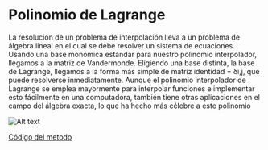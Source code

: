 # Polinomio de Lagrange

La resolución de un problema de interpolación lleva a un problema de álgebra lineal en el cual se debe resolver un sistema de ecuaciones. Usando una base monómica estándar para nuestro polinomio interpolador, llegamos a la matriz de Vandermonde. Eligiendo una base distinta, la base de Lagrange, llegamos a la forma más simple de matriz identidad = δi,j, que puede resolverse inmediatamente. Aunque el polinomio interpolador de Lagrange se emplea mayormente para interpolar funciones e implementar esto fácilmente en una computadora, también tiene otras aplicaciones en el campo del álgebra exacta, lo que ha hecho más célebre a este polinomio

![Alt text](relative/path/to/img.jpg?raw=true "lagrange06.png")

[Código del metodo](https://github.com/Azazyro/Metodos-Numericos-/blob/master/Metodo%20de%20Lagrange/Codigo%20de%20Metodo%20de%20Lagrange.py)
